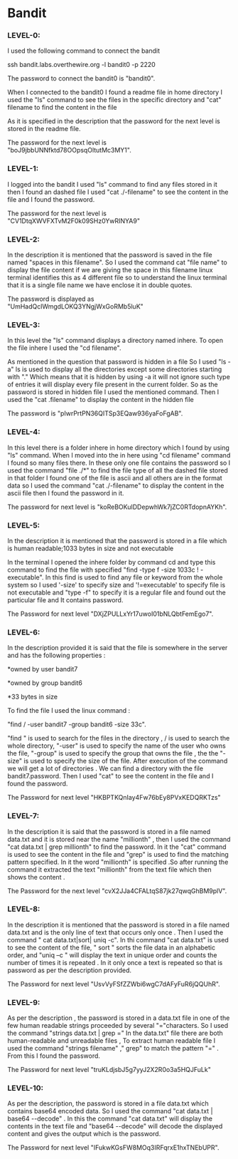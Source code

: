# Bandit

### **LEVEL-0:**

I used the following command to connect the bandit

ssh bandit.labs.overthewire.org -l bandit0 -p 2220

The password to connect the bandit0 is &quot;bandit0&quot;.

When I connected to the bandit0 I found a readme file in home directory I used the &quot;ls&quot; command to see the files in the specific directory and &quot;cat&quot; filename to find the content in the file

As it is specified in the description that the password for the next level is stored in the readme file.

 The password for the next level is &quot;boJ9jbbUNNfktd78OOpsqOltutMc3MY1&quot;.

### **LEVEL-1:**

I logged into the bandit I used &quot;ls&quot; command to find any files stored in it then I found an dashed file I used &quot;cat ./-filename&quot; to see the content in the file and I found the password.

 The password for the next level is &quot;CV1DtqXWVFXTvM2F0k09SHz0YwRINYA9&quot;

### **LEVEL-2:**

In the description it is mentioned that the password is saved in the file named &quot;spaces in this filename&quot;. So I used the command cat &quot;file name&quot; to display the file content if we are giving the space in this filename linux terminal identifies this as 4 different file so to understand the linux terminal that it is a single file name we have enclose it in double quotes.

 The password is displayed as &quot;UmHadQclWmgdLOKQ3YNgjWxGoRMb5luK&quot;

### **LEVEL-3:**

 In this level the &quot;ls&quot; command displays a directory named inhere. To open the file inhere I used the &quot;cd filename&quot;.

As mentioned in the question that password is hidden in a file So I used &quot;ls -a&quot; ls is used to display all the directories except some directories starting with &quot;.&quot; Which means that it is hidden by using -a it will not ignore such type of entries it will display every file present in the current folder. So as the password is stored in hidden file I used the mentioned command. Then I used the &quot;cat .filename&quot; to display the content in the hidden file

 The password  is &quot;pIwrPrtPN36QITSp3EQaw936yaFoFgAB&quot;.

### **LEVEL-4:**

 In this level there is a folder inhere in home directory which I found by using &quot;ls&quot; command. When I moved into the in here using &quot;cd filename&quot; command I found so many files there. In these only one file contains the password so I used the command &quot;file ./\*&quot; to find the file type of all the dashed file stored in that folder I found one of the file is ascii and all others are in the format  data so I used the command &quot;cat ./-filename&quot; to display the content in the ascii file then I found the password in it.

 The password for next level is &quot;koReBOKuIDDepwhWk7jZC0RTdopnAYKh&quot;.

### **LEVEL-5:**

 In the description it is mentioned that the password is stored in a file which is human readable;1033 bytes in size and not executable

In the terminal  I opened the inhere folder by command cd and type this command to find the file with specified &quot;find -type f -size 1033c ! -executable&quot;. In this find is used to find any file or keyword from the whole system so I used &#39;-size&#39; to specify size and &#39;!=executable&#39; to specify file is not executable and &quot;type -f&quot; to specify it is a regular file and  found out the particular file and It contains password.

The Password for next level &quot;DXjZPULLxYr17uwoI01bNLQbtFemEgo7&quot;.

### **LEVEL-6:**

  In the description provided it is said that the file is somewhere in the server and has the following properties :

\*owned by user bandit7

\*owned by group bandit6

\*33 bytes in size

To find the file I used the linux command :

&quot;find / -user bandit7 -group bandit6 -size 33c&quot;.

 &quot;find &quot; is used to search for the files in the directory ,  / is used to search the whole directory, &quot;-user&quot; is used to specify the name of the user who owns the file, &quot;-group&quot; is used to specify the group that owns the file , the the &quot;-size&quot; is used to specify the size of the file. After execution of the command we will get a lot of directories . We can find a directory with  the file bandit7.password.  Then I used &quot;cat&quot; to see the content in the file  and I found the password.

The Password for next level &quot;HKBPTKQnIay4Fw76bEy8PVxKEDQRKTzs&quot;

### **LEVEL-7:**

In the description it is said  that the password is stored in a file named data.txt and it is stored near the name  &quot;millionth&quot; , then I used the command &quot;cat data.txt | grep millionth&quot; to find the password. In it the &quot;cat&quot; command is used to see the content in the file and &quot;grep&quot;  is used to find the matching pattern specified. In it the word &quot;millionth&quot; is specified .So after running the command it extracted the text &quot;millionth&quot; from the text file which then shows the content .

The Password for the next level &quot;cvX2JJa4CFALtqS87jk27qwqGhBM9plV&quot;.

### **LEVEL-8:**

In the description it is mentioned that the password is stored in a file named data.txt  and is the only line of text that occurs only once . Then I used the command &quot; cat data.txt|sort| uniq -c&quot;. In thi command &quot;cat data.txt&quot; is used to see the content of the file, &quot; sort &quot; sorts the file data in an alphabetic order, and &quot;uniq –c &quot; will display the text in unique order and counts the number of times it  is repeated . In it only once a text is repeated so that is password as per the description provided.

The Password for next level &quot;UsvVyFSfZZWbi6wgC7dAFyFuR6jQQUhR&quot;.

### **LEVEL-9:**

  As per the description , the password is stored in a data.txt file in one of the few human readable strings proceeded by several &quot;=&quot;characters. So I used the command &quot;strings data.txt | grep =&quot; In the  data.txt&quot; file there are both human-readable and unreadable files  , To extract human readable file I used the command &quot;strings filename&quot; ,&quot; grep&quot; to match the pattern &quot;=&quot; . From this I found the password.

 The Password for next level &quot;truKLdjsbJ5g7yyJ2X2R0o3a5HQJFuLk&quot;

### **LEVEL-10:**

  As per the description, the password is stored  in a file data.txt which contains base64 encoded data. So I used the command &quot;cat data.txt | base64 --decode&quot; . In this the command &quot;cat data.txt&quot; will display the contents in the text file and &quot;base64 --decode&quot; will decode the displayed content and gives the output which is the password.

The Password for next level &quot;IFukwKGsFW8MOq3IRFqrxE1hxTNEbUPR&quot;.
